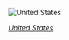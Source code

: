 
![United States](https://www.gstatic.com/prettyearth/assets/full/2293.jpg)

*[United States](https://www.google.com/maps/@28.206483,-177.371071,15z/data=!3m1!1e3)*
